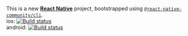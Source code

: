 This is a new [**React Native**](https://reactnative.dev) project, bootstrapped using [`@react-native-community/cli`](https://github.com/react-native-community/cli).\
ios: [![Build status](https://build.appcenter.ms/v0.1/apps/73ae5f23-e900-4199-928b-e79b01abd448/branches/development/badge)](https://appcenter.ms)\
android: [![Build status](https://build.appcenter.ms/v0.1/apps/3a5e3602-8f3f-4679-9241-71ef03d1489d/branches/development/badge)](https://appcenter.ms)
